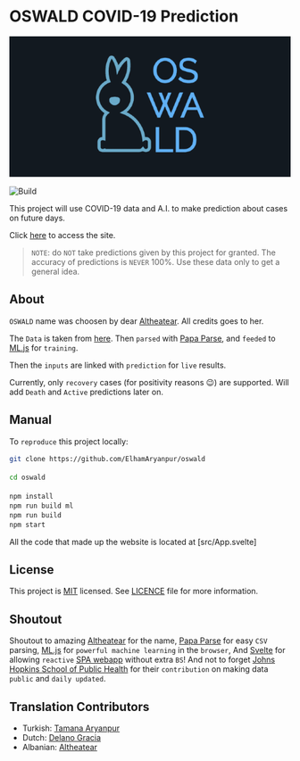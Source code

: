# OSWALD COVID-19 Prediction

![Background](https://github.com/ElhamAryanpur/oswald/blob/master/public/background.png)

![Build](https://github.com/ElhamAryanpur/oswald/workflows/CI/badge.svg)

This project will use COVID-19 data and A.I. to make prediction about cases on future days.

Click [here](https://elhamaryanpur.github.io/oswald/) to access the site.

> `NOTE`: do `NOT` take predictions given by this project for granted. The accuracy of predictions is `NEVER` 100%. Use these data only to get a general idea.

## About

`OSWALD` name was choosen by dear [Altheatear](https://www.reddit.com/user/Altheatear/). All credits goes to her.

The `Data` is taken from [here](https://data.humdata.org/dataset/novel-coronavirus-2019-ncov-cases). Then `parsed` with [Papa Parse](https://www.papaparse.com/), and `feeded` to [ML.js](https://github.com/mljs/ml) for `training`.

Then the `inputs` are linked with `prediction` for `live` results.

Currently, only `recovery` cases (for positivity reasons 😉) are supported. Will add `Death` and `Active` predictions later on.

## Manual

To `reproduce` this project locally:

```bash
git clone https://github.com/ElhamAryanpur/oswald

cd oswald

npm install
npm run build ml
npm run build
npm start
```

All the code that made up the website is located at [src/App.svelte]

## License

This project is [MIT](https://opensource.org/licenses/MIT) licensed. See [LICENCE](https://github.com/ElhamAryanpur/oswald/blob/master/LICENSE) file for more information.

## Shoutout

Shoutout to amazing [Altheatear](https://www.reddit.com/user/Altheatear/) for the name, [Papa Parse](https://www.papaparse.com/) for easy `CSV` parsing, [ML.js](https://github.com/mljs/ml) for `powerful machine learning` in the `browser`, And [Svelte](https://svelte.dev/) for allowing `reactive` [SPA webapp](https://en.wikipedia.org/wiki/Single-page_application) without extra `BS`! And not to forget [Johns Hopkins School of Public Health](https://data.humdata.org/organization/e5d3aa82-538e-4dae-94c9-010cc8ecbbc8) for their `contribution` on making data `public` and `daily updated`.

## Translation Contributors

* Turkish: [Tamana Aryanpur](https://www.instagram.com/taman.aryanpur)
* Dutch: [Delano Gracia](https://www.instagram.com/delanogarcia_)
* Albanian: [Altheatear](https://www.reddit.com/user/Altheatear/)
